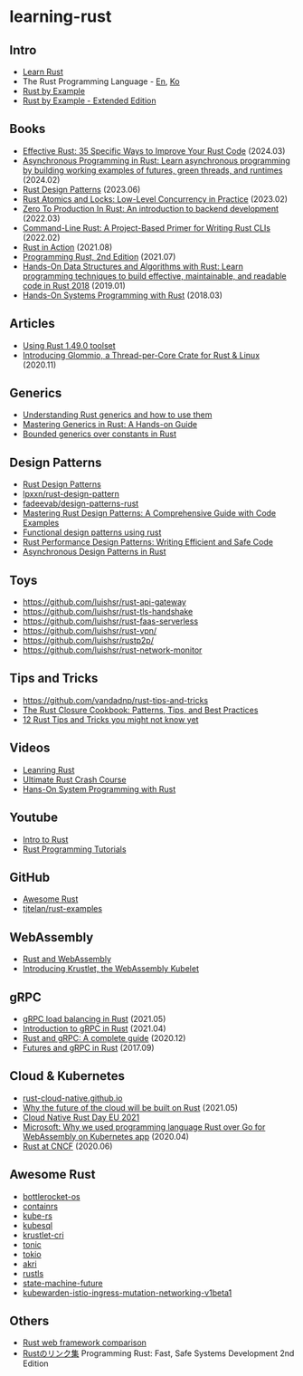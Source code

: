# learning-rust

## Intro
- [Learn Rust](https://www.rust-lang.org/learn)
- The Rust Programming Language - [En](https://doc.rust-lang.org/book/), [Ko](https://rinthel.github.io/rust-lang-book-ko/)
- [Rust by Example](https://doc.rust-lang.org/rust-by-example/)
- [Rust by Example - Extended Edition](https://rust-by-example-ext.com/index.html)

## Books
- [Effective Rust: 35 Specific Ways to Improve Your Rust Code](https://a.co/d/5cxIPj4) (2024.03)
- [Asynchronous Programming in Rust: Learn asynchronous programming by building working examples of futures, green threads, and runtimes](https://a.co/d/biuB8XL) (2024.02)
- [Rust Design Patterns](https://www.manning.com/books/rust-design-patterns) (2023.06)
- [Rust Atomics and Locks: Low-Level Concurrency in Practice](https://a.co/d/aH8s8rF) (2023.02)
- [Zero To Production In Rust: An introduction to backend development](https://a.co/d/1YRd0Bv) (2022.03)
- [Command-Line Rust: A Project-Based Primer for Writing Rust CLIs](https://a.co/d/06LfKHz) (2022.02)
- [Rust in Action](https://a.co/d/biuB8XL) (2021.08)
- [Programming Rust, 2nd Edition](https://learning.oreilly.com/library/view/programming-rust-2nd/9781492052586/) (2021.07)
- [Hands-On Data Structures and Algorithms with Rust: Learn programming techniques to build effective, maintainable, and readable code in Rust 2018](https://a.co/d/80qe0Hx) (2019.01)
- [Hands-On Systems Programming with Rust](https://learning.oreilly.com/library/view/hands-on-systems-programming/9781098109424/) (2018.03)

## Articles
- [Using Rust 1.49.0 toolset](https://access.redhat.com/documentation/en-us/red_hat_developer_tools/1/html/using_rust_1.49.0_toolset/index)
- [Introducing Glommio, a Thread-per-Core Crate for Rust & Linux](https://www.datadoghq.com/blog/engineering/introducing-glommio/) (2020.11)

## Generics
- [Understanding Rust generics and how to use them](https://blog.logrocket.com/understanding-rust-generics/)
- [Mastering Generics in Rust: A Hands-on Guide](https://www.linkedin.com/pulse/mastering-generics-rust-hands-onguide-luis-soares-m-sc-/)
- [Bounded generics over constants in Rust](https://repositorio.uniandes.edu.co/server/api/core/bitstreams/d8ff4d64-a163-4ac3-b136-7bd8a8244048/content)

## Design Patterns
- [Rust Design Patterns](https://rust-unofficial.github.io/patterns/)
- [lpxxn/rust-design-pattern](https://github.com/lpxxn/rust-design-pattern)
- [fadeevab/design-patterns-rust](https://github.com/fadeevab/design-patterns-rust)
- [Mastering Rust Design Patterns: A Comprehensive Guide with Code Examples](https://blog.devgenius.io/mastering-rust-design-patterns-a-comprehensive-guide-with-code-examples-46f045824d7f)
- [Functional design patterns using rust](https://www.bipinpaulbedi.com/functional-design-patterns-using-rust)
- [Rust Performance Design Patterns: Writing Efficient and Safe Code](https://www.linkedin.com/pulse/rust-performance-design-patterns-writing-efficient-luis-soares-m-sc--uqo8f/)
- [Asynchronous Design Patterns in Rust](https://www.linkedin.com/pulse/asynchronous-design-patterns-inrust-luis-soares-m-sc--4mskf)

## Toys
- https://github.com/luishsr/rust-api-gateway
- https://github.com/luishsr/rust-tls-handshake
- https://github.com/luishsr/rust-faas-serverless
- https://github.com/luishsr/rust-vpn/
- https://github.com/luishsr/rustp2p/
- https://github.com/luishsr/rust-network-monitor

## Tips and Tricks
- https://github.com/vandadnp/rust-tips-and-tricks
- [The Rust Closure Cookbook: Patterns, Tips, and Best Practices](https://www.linkedin.com/pulse/rust-closure-cookbook-patterns-tips-best-practices-luis-soares-m-sc--44wsf)
- [12 Rust Tips and Tricks you might not know yet](https://federicoterzi.com/blog/12-rust-tips-and-tricks-you-might-not-know-yet/)

## Videos
- [Leanring Rust](https://learning.oreilly.com/videos/learning-rust/9781788477918/)
- [Ultimate Rust Crash Course](https://learning.oreilly.com/videos/ultimate-rust-crash/9781800563902/)
- [Hans-On System Programming with Rust](https://learning.oreilly.com/videos/hands-on-systems-programming/9781838822132/)

## Youtube
- [Intro to Rust](https://www.youtube.com/playlist?list=PLJbE2Yu2zumDF6BX6_RdPisRVHgzV02NW)
- [Rust Programming Tutorials](https://www.youtube.com/watch?v=vOMJlQ5B-M0&list=PLVvjrrRCBy2JSHf9tGxGKJ-bYAN_uDCUL)

## GitHub
- [Awesome Rust](https://github.com/rust-unofficial/awesome-rust)
- [tjtelan/rust-examples](https://github.com/tjtelan/rust-examples)

## WebAssembly
- [Rust and WebAssembly](https://rustwasm.github.io/docs/book/)
- [Introducing Krustlet, the WebAssembly Kubelet](https://deislabs.io/posts/introducing-krustlet/)

## gRPC
- [gRPC load balancing in Rust](https://truelayer.com/blog/grpc-load-balancing-in-rust) (2021.05)
- [Introduction to gRPC in Rust](https://romankudryashov.com/blog/2021/04/grpc-rust/) (2021.04)
- [Rust and gRPC: A complete guide](https://blog.logrocket.com/rust-and-grpc-a-complete-guide/) (2020.12)
- [Futures and gRPC in Rust](https://pingcap.com/blog/2017-09-12-futuresandgrpc) (2017.09)

## Cloud & Kubernetes
- [rust-cloud-native.github.io](https://rust-cloud-native.github.io/)
- [Why the future of the cloud will be built on Rust](https://www.youtube.com/watch?v=BWL4889RKhU) (2021.05)
- [Cloud Native Rust Day EU 2021](https://www.youtube.com/playlist?list=PLj6h78yzYM2MKPAas7pxIvueTbwFqVRCX)
- [Microsoft: Why we used programming language Rust over Go for WebAssembly on Kubernetes app](https://www.zdnet.com/article/microsoft-why-we-used-programming-language-rust-over-go-for-webassembly-on-kubernetes-app/) (2020.04)
- [Rust at CNCF](https://www.cncf.io/blog/2020/06/22/rust-at-cncf/) (2020.06)

## Awesome Rust
- [bottlerocket-os](https://github.com/bottlerocket-os)
- [containrs](https://github.com/cri-o/containrs/)
- [kube-rs](https://github.com/clux/kube-rs)
- [kubesql](https://github.com/Dentrax/kubesql)
- [krustlet-cri](https://github.com/kflansburg/krustlet-cri)
- [tonic](https://github.com/hyperium/tonic)
- [tokio](https://github.com/tokio-rs/tokio)
- [akri](https://github.com/deislabs/akri)
- [rustls](https://github.com/ctz/rustls)
- [state-machine-future](https://github.com/fitzgen/state_machine_future)
- [kubewarden-istio-ingress-mutation-networking-v1beta1](https://github.com/darren-bell-nanthealth/kubewarden-istio-ingress-mutation-networking-v1beta1)

## Others
- [Rust web framework comparison](https://github.com/flosse/rust-web-framework-comparison)
- [Rustのリンク集](https://qiita.com/mosh/items/7e327dafbe53b72ad99d)
Programming Rust: Fast, Safe Systems Development 2nd Edition
